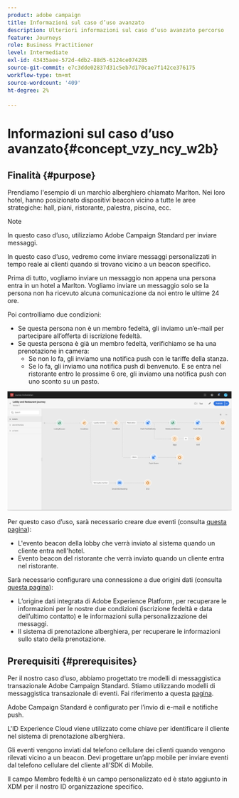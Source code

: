 ```yaml
---
product: adobe campaign
title: Informazioni sul caso d’uso avanzato
description: Ulteriori informazioni sul caso d’uso avanzato percorso
feature: Journeys
role: Business Practitioner
level: Intermediate
exl-id: 43435aee-572d-4db2-88d5-6124ce074285
source-git-commit: e7c3dde02837d31c5eb7d170cae7f142ce376175
workflow-type: tm+mt
source-wordcount: '409'
ht-degree: 2%

---
```


# Informazioni sul caso d’uso avanzato{#concept_vzy_ncy_w2b}

## Finalità {#purpose}

Prendiamo l&#39;esempio di un marchio alberghiero chiamato Marlton. Nei loro hotel, hanno posizionato dispositivi beacon vicino a tutte le aree strategiche: hall, piani, ristorante, palestra, piscina, ecc.

>[!NOTE]
>
>In questo caso d’uso, utilizziamo Adobe Campaign Standard per inviare messaggi.

In questo caso d’uso, vedremo come inviare messaggi personalizzati in tempo reale ai clienti quando si trovano vicino a un beacon specifico.

Prima di tutto, vogliamo inviare un messaggio non appena una persona entra in un hotel a Marlton. Vogliamo inviare un messaggio solo se la persona non ha ricevuto alcuna comunicazione da noi entro le ultime 24 ore.

Poi controlliamo due condizioni:

* Se questa persona non è un membro fedeltà, gli inviamo un’e-mail per partecipare all’offerta di iscrizione fedeltà.
* Se questa persona è già un membro fedeltà, verifichiamo se ha una prenotazione in camera:
   * Se non lo fa, gli inviamo una notifica push con le tariffe della stanza.
   * Se lo fa, gli inviamo una notifica push di benvenuto. E se entra nel ristorante entro le prossime 6 ore, gli inviamo una notifica push con uno sconto su un pasto.

![](../assets/journeyuc2_29.png)

Per questo caso d’uso, sarà necessario creare due eventi (consulta [questa pagina](../usecase/configuring-the-events.md)):

* L&#39;evento beacon della lobby che verrà inviato al sistema quando un cliente entra nell&#39;hotel.
* Evento beacon del ristorante che verrà inviato quando un cliente entra nel ristorante.

Sarà necessario configurare una connessione a due origini dati (consulta [questa pagina](../usecase/configuring-the-data-sources.md)):

* L’origine dati integrata di Adobe Experience Platform, per recuperare le informazioni per le nostre due condizioni (iscrizione fedeltà e data dell’ultimo contatto) e le informazioni sulla personalizzazione dei messaggi.
* Il sistema di prenotazione alberghiera, per recuperare le informazioni sullo stato della prenotazione.

## Prerequisiti {#prerequisites}

Per il nostro caso d’uso, abbiamo progettato tre modelli di messaggistica transazionale Adobe Campaign Standard. Stiamo utilizzando modelli di messaggistica transazionale di eventi. Fai riferimento a questa [pagina]().

Adobe Campaign Standard è configurato per l’invio di e-mail e notifiche push.

L&#39;ID Experience Cloud viene utilizzato come chiave per identificare il cliente nel sistema di prenotazione alberghiera.

Gli eventi vengono inviati dal telefono cellulare dei clienti quando vengono rilevati vicino a un beacon. Devi progettare un’app mobile per inviare eventi dal telefono cellulare del cliente all’SDK di Mobile.

Il campo Membro fedeltà è un campo personalizzato ed è stato aggiunto in XDM per il nostro ID organizzazione specifico.
